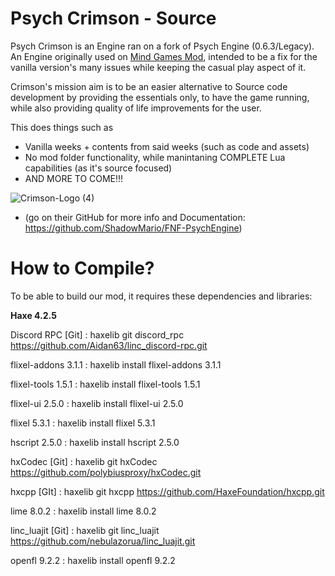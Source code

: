 # Psych Crimson - Source
Psych Crimson is an Engine ran on a fork of Psych Engine (0.6.3/Legacy). An Engine originally used on [Mind Games Mod](https://gamebanana.com/mods/301107), intended to be a fix for the vanilla version's many issues while keeping the casual play aspect of it. 

Crimson's mission aim is to be an easier alternative to Source code development by providing the essentials only, to have the game running, while also providing quality of life improvements for the user.

This does things such as
- Vanilla weeks + contents from said weeks (such as code and assets)
- No mod folder functionality, while manintaning COMPLETE Lua capabilities (as it's source focused)
- AND MORE TO COME!!!

![Crimson-Logo (4)](https://github.com/Fazzoc/PsychCrimson/assets/87571200/bd341f11-1921-4d2f-ad8f-b939265b8103)

* (go on their GitHub for more info and Documentation: https://github.com/ShadowMario/FNF-PsychEngine)

# How to Compile?

To be able to build our mod, it requires these dependencies and libraries:

**Haxe 4.2.5**

Discord RPC [Git] : haxelib git discord_rpc https://github.com/Aidan63/linc_discord-rpc.git

flixel-addons 3.1.1 : haxelib install flixel-addons 3.1.1

flixel-tools 1.5.1 : haxelib install flixel-tools 1.5.1

flixel-ui 2.5.0 : haxelib install flixel-ui 2.5.0

flixel 5.3.1 : haxelib install flixel 5.3.1

hscript 2.5.0 : haxelib install hscript 2.5.0

hxCodec [Git] : haxelib git hxCodec https://github.com/polybiusproxy/hxCodec.git

hxcpp [GIt] : haxelib git hxcpp https://github.com/HaxeFoundation/hxcpp.git

lime 8.0.2 : haxelib install lime 8.0.2

linc_luajit [Git] : haxelib git linc_luajit https://github.com/nebulazorua/linc_luajit.git

openfl 9.2.2 : haxelib install openfl 9.2.2

